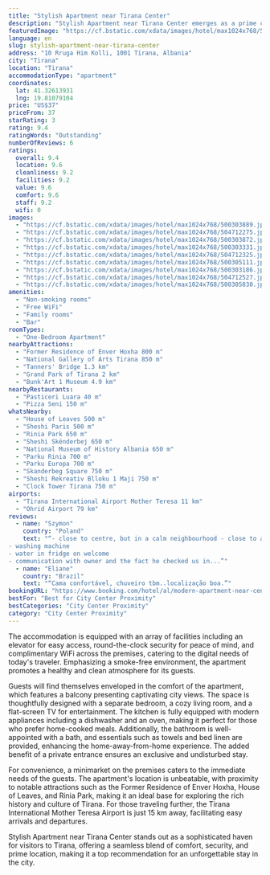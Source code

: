 ```yaml
---
title: "Stylish Apartment near Tirana Center"
description: "Stylish Apartment near Tirana Center emerges as a prime choice for travelers seeking a blend of comfort, convenience, and modern amenities in the heart of Tirana."
featuredImage: "https://cf.bstatic.com/xdata/images/hotel/max1024x768/500303889.jpg?k=c85c238dd783458dc9728321183f52f385363e4df241de32255ff7ff076d9fb7&o=&hp=1"
language: en
slug: stylish-apartment-near-tirana-center
address: "10 Rruga Him Kolli, 1001 Tirana, Albania"
city: "Tirana"
location: "Tirana"
accommodationType: "apartment"
coordinates:
  lat: 41.32613931
  lng: 19.81079104
price: "US$37"
priceFrom: 37
starRating: 3
rating: 9.4
ratingWords: "Outstanding"
numberOfReviews: 6
ratings:
  overall: 9.4
  location: 9.6
  cleanliness: 9.2
  facilities: 9.2
  value: 9.6
  comfort: 9.6
  staff: 9.2
  wifi: 0
images:
  - "https://cf.bstatic.com/xdata/images/hotel/max1024x768/500303889.jpg?k=c85c238dd783458dc9728321183f52f385363e4df241de32255ff7ff076d9fb7&o=&hp=1"
  - "https://cf.bstatic.com/xdata/images/hotel/max1024x768/504712275.jpg?k=4079b790aeda50575b73ba13e69e041c9372233ac6d383afe127a8bd80f371e2&o=&hp=1"
  - "https://cf.bstatic.com/xdata/images/hotel/max1024x768/500303872.jpg?k=e5ae39e35dd97d857b53eb334d038e8124e6ec7149d3a634a148662a6a0aca65&o=&hp=1"
  - "https://cf.bstatic.com/xdata/images/hotel/max1024x768/500303331.jpg?k=4e6b33ce4ddaf0cfbd82b0f2bbe6fd7d5dab2ce3dd277c6ca11effc7cd54d294&o=&hp=1"
  - "https://cf.bstatic.com/xdata/images/hotel/max1024x768/504712325.jpg?k=8fc1b79d7e1b9ea2dabcf771f3d892c7a28b2576d1a954b064ea629f18566431&o=&hp=1"
  - "https://cf.bstatic.com/xdata/images/hotel/max1024x768/500305111.jpg?k=b43865b5c74c85443c1ccb9650e0c74d26536a50c4bd399d93158aae053e2df0&o=&hp=1"
  - "https://cf.bstatic.com/xdata/images/hotel/max1024x768/500303186.jpg?k=305341741e641a45ecf8fb7e89be00965c9046207a7402677548b128fc6f2e55&o=&hp=1"
  - "https://cf.bstatic.com/xdata/images/hotel/max1024x768/504712527.jpg?k=66efe856afe6090e0c2a377310dbf011de0e8b72e9e75442012b3ef2a61e6790&o=&hp=1"
  - "https://cf.bstatic.com/xdata/images/hotel/max1024x768/500305830.jpg?k=536d6e7d460494837f3923585ee36c1fa8432c4b5f4085e66301fef49b8a84d9&o=&hp=1"
amenities:
  - "Non-smoking rooms"
  - "Free WiFi"
  - "Family rooms"
  - "Bar"
roomTypes:
  - "One-Bedroom Apartment"
nearbyAttractions:
  - "Former Residence of Enver Hoxha 800 m"
  - "National Gallery of Arts Tirana 850 m"
  - "Tanners' Bridge 1.3 km"
  - "Grand Park of Tirana 2 km"
  - "Bunk'Art 1 Museum 4.9 km"
nearbyRestaurants:
  - "Pasticeri Luara 40 m"
  - "Pizza Seni 150 m"
whatsNearby:
  - "House of Leaves 500 m"
  - "Sheshi Paris 500 m"
  - "Rinia Park 650 m"
  - "Sheshi Skënderbej 650 m"
  - "National Museum of History Albania 650 m"
  - "Parku Rinia 700 m"
  - "Parku Europa 700 m"
  - "Skanderbeg Square 750 m"
  - "Sheshi Rekreativ Blloku 1 Maji 750 m"
  - "Clock Tower Tirana 750 m"
airports:
  - "Tirana International Airport Mother Teresa 11 km"
  - "Ohrid Airport 79 km"
reviews:
  - name: "Szymon"
    country: "Poland"
    text: "“- close to centre, but in a calm neighbourhood - close to a 2 supermarkets, various coffee places and with little local market on the streets
- washing machine
- water in fridge on welcome
- communication with owner and the fact he checked us in...”"
  - name: "Eliane"
    country: "Brazil"
    text: "“Cama confortável, chuveiro tbm..localização boa.”"
bookingURL: "https://www.booking.com/hotel/al/modern-apartment-near-center.en-gb.html?aid=8035640"
bestFor: "Best for City Center Proximity"
bestCategories: "City Center Proximity"
category: "City Center Proximity"
---
```


The accommodation is equipped with an array of facilities including an elevator for easy access, round-the-clock security for peace of mind, and complimentary WiFi across the premises, catering to the digital needs of today's traveler. Emphasizing a smoke-free environment, the apartment promotes a healthy and clean atmosphere for its guests.

Guests will find themselves enveloped in the comfort of the apartment, which features a balcony presenting captivating city views. The space is thoughtfully designed with a separate bedroom, a cozy living room, and a flat-screen TV for entertainment. The kitchen is fully equipped with modern appliances including a dishwasher and an oven, making it perfect for those who prefer home-cooked meals. Additionally, the bathroom is well-appointed with a bath, and essentials such as towels and bed linen are provided, enhancing the home-away-from-home experience. The added benefit of a private entrance ensures an exclusive and undisturbed stay.

For convenience, a minimarket on the premises caters to the immediate needs of the guests. The apartment's location is unbeatable, with proximity to notable attractions such as the Former Residence of Enver Hoxha, House of Leaves, and Rinia Park, making it an ideal base for exploring the rich history and culture of Tirana. For those traveling further, the Tirana International Mother Teresa Airport is just 15 km away, facilitating easy arrivals and departures.

Stylish Apartment near Tirana Center stands out as a sophisticated haven for visitors to Tirana, offering a seamless blend of comfort, security, and prime location, making it a top recommendation for an unforgettable stay in the city.